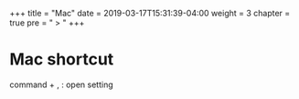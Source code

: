 +++
title = "Mac"
date = 2019-03-17T15:31:39-04:00
weight = 3
chapter = true
pre = " > "
+++


# Mac shortcut

command + , : open setting

